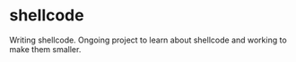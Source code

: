 # shellcode
Writing shellcode. Ongoing project to learn about shellcode and working to make them smaller.
